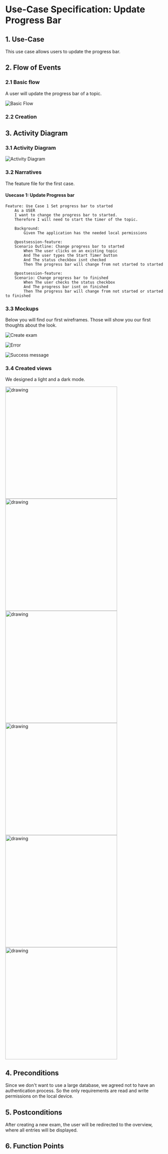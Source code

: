 # Use-Case Specification: Update Progress Bar

## 1. Use-Case
This use case allows users to update the progress bar.

## 2. Flow of Events
### 2.1 Basic flow
A user will update the progress bar of a topic. 

![Basic Flow](https://github.com/nEXam-App/nEXam-doc/blob/main/diagrams/basic%20flow.jpg)

### 2.2 Creation

## 3. Activity Diagram
### 3.1 Activity Diagram
![Activity Diagram](https://github.com/nEXam-App/nEXam-doc/blob/main/diagrams/activity_diagram_CreateExam.jpg)

### 3.2 Narratives
The feature file for the first case.
#### Usecase 1: Update Progress bar
```Gherkin
Feature: Use Case 1 Set progress bar to started
    As a USER 
    I want to change the progress bar to started.
    Therefore I will need to start the timer of the topic.

    Background:
        Given The application has the needed local permissions

    @postsession-feature:
    Scenario Outline: Change progress bar to started
        When The user clicks on an existing topic
        And The user types the Start Timer button
        And The status checkbox isnt checked
        Then The progress bar will change from not started to started

    @postsession-feature:
    Scenario: Change progress bar to finished
        When The user checks the status checkbox
        And The progress bar isnt on finished
        Then The progress bar will change from not started or started to finished
```

### 3.3 Mockups

Below you will find our first wireframes. Those will show you our first thoughts about the look.

![Create exam](https://github.com/nEXam-App/nEXam-doc/blob/main/wireframes/create%20edit%20exam.PNG)

![Error](https://github.com/nEXam-App/nEXam-doc/blob/main/wireframes/error.PNG)

![Success message](https://github.com/nEXam-App/nEXam-doc/blob/main/wireframes/success%20message.PNG)

### 3.4 Created views

We designed a light and a dark mode.

<img src="https://github.com/nEXam-App/nEXam-doc/blob/main/wireframes/create%20exam.png" alt="drawing" width="350"/>
<img src="https://github.com/nEXam-App/nEXam-doc/blob/main/wireframes/create%20exam%20light.png" alt="drawing" width="350"/>
<img src="https://github.com/nEXam-App/nEXam-doc/blob/main/wireframes/examError_dark.png" alt="drawing" width="350"/>
<img src="https://github.com/nEXam-App/nEXam-doc/blob/main/wireframes/examError_light.png" alt="drawing" width="350"/>
<img src="https://github.com/nEXam-App/nEXam-doc/blob/main/wireframes/examSuccess_dark.png" alt="drawing" width="350"/>
<img src="https://github.com/nEXam-App/nEXam-doc/blob/main/wireframes/examSuccess_ligt.png" alt="drawing" width="350"/>

## 4. Preconditions

Since we don't want to use a large database, we agreed not to have an authentication process. So the only requirements are read and write permissions on the local device.

## 5. Postconditions
After creating a new exam, the user will be redirected to the overview, where all entries will be displayed.

## 6. Function Points
[//]: <Domain Characteristic Table>

[//]: <Complexity Adjustment Table>
